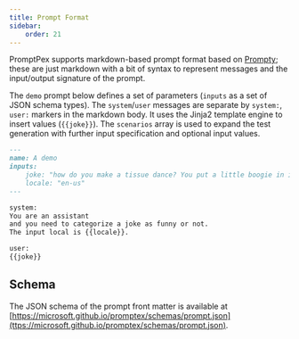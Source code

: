 ```yaml
---
title: Prompt Format
sidebar:
    order: 21
---
```


PromptPex supports markdown-based prompt format based on [Prompty](https://www.prompty.ai/); these are just markdown with a bit of syntax to
represent messages and the input/output signature of the prompt.

The `demo` prompt below defines a set of parameters (`inputs` as a set of JSON schema types).
The `system`/`user` messages are separate by `system:`, `user:` markers in the markdown body.
It uses the Jinja2 template engine to insert values (`{{joke}}`).
The `scenarios` array is used to expand the test generation with further input specification and optional input values.

```md
---
name: A demo
inputs:
    joke: "how do you make a tissue dance? You put a little boogie in it."
    locale: "en-us"
---

system:
You are an assistant
and you need to categorize a joke as funny or not.
The input local is {{locale}}.

user:
{{joke}}
```

## Schema

The JSON schema of the prompt front matter is available at [https://microsoft.github.io/promptex/schemas/prompt.json](ttps://microsoft.github.io/promptex/schemas/prompt.json).
